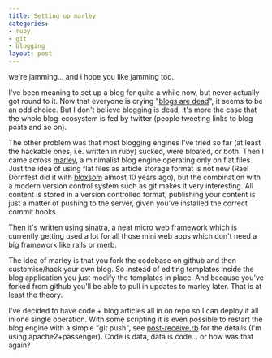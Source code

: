 ```yaml
--- 
title: Setting up marley
categories: 
- ruby
- git
- blogging
layout: post
---
```


we're jamming... and i hope you like jamming too.

I've been meaning to set up a blog for quite a while now, but never actually got round to it. Now that everyone is crying "[blogs are dead](http://casesblog.blogspot.com/2009/01/is-blogging-dead-or-dying-will-twitter.html)", it seems to be an odd choice. But I don't believe blogging is dead, it's more the case that the whole blog-ecosystem is fed by twitter (people tweeting links to blog posts and so on).

The other problem was that most blogging engines I've tried so far (at least the hackable ones, i.e. written in ruby) sucked, were bloated, or both. Then I came across [marley](http://github.com/karmi/marley), a minimalist blog engine operating only on flat files. Just the idea of using flat files as article storage format is not new (Rael Dornfest did it with [bloxsom](http://www.blosxom.com/) almost 10 years ago), but the combination with a modern version control system such as git makes it very interesting. All content is stored in a version controlled format, publishing your content is just a matter of pushing to the server, given you've installed the correct commit hooks.

Then it's written using [sinatra](http://www.sinatrarb.com/), a neat micro web framework which is currently getting used a lot for all those mini web apps which don't need a big framework like rails or merb.

The idea of marley is that you fork the codebase on github and then customise/hack your own blog. So instead of editing templates inside the blog application you just modify the templates in place. And because you've forked from github you'll be able to pull in updates to marley later. That is at least the theory.

I've decided to have code + blog articles all in on repo so I can deploy it all in one single operation. With some scripting it is even possible to restart the blog engine with a simple "git push", see [post-receive.rb](http://gist.github.com/69304) for the details (I'm using apache2+passenger). Code is data, data is code... or how was that again?
